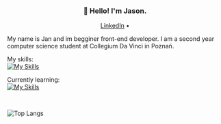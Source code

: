 <h3 align="center">👋 Hello! I'm Jason.</h3>

<p align="center">
  <a href="https://www.linkedin.com/in/jan-kwiatkowski-633215271/">LinkedIn</a> •
</p>

My name is Jan and im begginer front-end developer. I am a second year computer science student at Collegium Da Vinci in Poznań.

My skills: <br>
[![My Skills](https://skillicons.dev/icons?i=html,js,css,git,wordpress)](https://skillicons.dev)

Currently learning: <br>
[![My Skills](https://skillicons.dev/icons?i=angular,ts)](https://skillicons.dev)

<br>

![Top Langs](https://github-readme-stats.vercel.app/api/top-langs/?username=kwiatkowskijan&layout=compact&theme=dracula)


<!--
**kwiatkowskijan/kwiatkowskijan** is a ✨ _special_ ✨ repository because its `README.md` (this file) appears on your GitHub profile.

Here are some ideas to get you started:

- 🔭 I’m currently working on ...
- 🌱 I’m currently learning ...
- 👯 I’m looking to collaborate on ...
- 🤔 I’m looking for help with ...
- 💬 Ask me about ...
- 📫 How to reach me: ...
- 😄 Pronouns: ...
- ⚡ Fun fact: ...
-->

